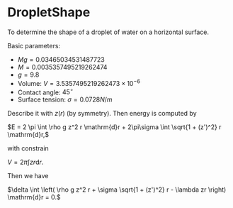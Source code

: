 # DropletShape
To determine the shape of a droplet of water on a horizontal surface.

Basic parameters:
- $Mg = 0.03465034531487723$
- $M = 0.0035357495219262474$
- $g = 9.8$
- Volume: $V = 3.5357495219262473\times 10^{-6}$
- Contact angle: $45^\circ$
- Surface tension: $\sigma = 0.0728N/m$

Describe it with $z(r)$ (by symmetry). Then energy is computed by

$E = 2 \pi \int \rho g z^2 r \mathrm{d}r + 2\pi\sigma \int \sqrt{1 + (z')^2} r \mathrm{d}r,$

with constrain

$V = 2 \pi \int z r \mathrm{d}r.$

Then we have

$\delta \int \left( \rho g z^2 r + \sigma \sqrt{1 + (z')^2} r - \lambda zr \right) \mathrm{d}r = 0.$
